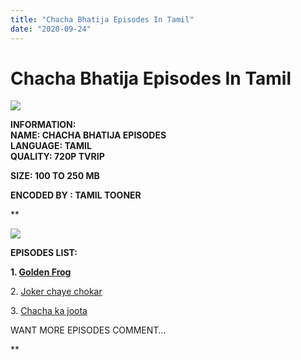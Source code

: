 ```yaml
---
title: "Chacha Bhatija Episodes In Tamil"
date: "2020-09-24"
---
```


# Chacha Bhatija Episodes In Tamil

[![](https://1.bp.blogspot.com/-yVnzoQdY0tU/X2yQaksYPZI/AAAAAAAAC7A/En2L3v1-5ycPBoklKUnK2j72xzDIwKLXQCLcBGAsYHQ/w400-h226/pjimage-2020-04-15T195624.414.jpg)](https://1.bp.blogspot.com/-yVnzoQdY0tU/X2yQaksYPZI/AAAAAAAAC7A/En2L3v1-5ycPBoklKUnK2j72xzDIwKLXQCLcBGAsYHQ/s690/pjimage-2020-04-15T195624.414.jpg)

**INFORMATION:  
NAME: CHACHA BHATIJA EPISODES  
LANGUAGE: TAMIL   
QUALITY: 720P TVRIP**

**SIZE: 100 TO 250 MB** 

**ENCODED BY : TAMIL TOONER**

**

[![](https://lh3.googleusercontent.com/-_-8eVnmgxfM/X2yRT8ZE1xI/AAAAAAAAC7M/BxwZOGhZA1UnHalGfQVVjR7AU303kvk8wCLcBGAsYHQ/image.png)](https://lh3.googleusercontent.com/-_-8eVnmgxfM/X2yRT8ZE1xI/AAAAAAAAC7M/BxwZOGhZA1UnHalGfQVVjR7AU303kvk8wCLcBGAsYHQ/image.png)

**EPISODES LIST:**

**1\. [Golden Frog](https://drive.google.com/file/d/1SwRkjkyb4kN8vv8luwXDBh8GLZP7tF-0/view?usp=drivesdk)**

2\. [Joker chaye chokar](https://drive.google.com/file/d/1T0wR02h_jnHbQrLvn0Tiil2xQBfXo0PE/view?usp=drivesdk)

3\. [Chacha ka joota](https://drive.google.com/file/d/1T4I06VaHgDJzIMgdRJ7tfiZ9yidycz5r/view?usp=drivesdk)

WANT MORE EPISODES COMMENT…

**

